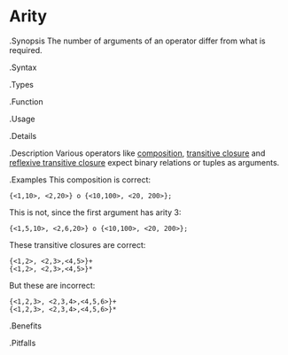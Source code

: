 # Arity

.Synopsis
The number of arguments of an operator differ from what is required.

.Syntax

.Types

.Function
       
.Usage

.Details

.Description
Various operators like [composition]((Rascal:Relation-Composition)), 
[transitive closure]((Rascal:Relation-TransitiveClosure)) and 
[reflexive transitive closure]((Rascal:Relation-ReflexiveTransitiveClosure)) 
expect binary relations or tuples as arguments.

.Examples
This composition is correct:
```rascal-shell
{<1,10>, <2,20>} o {<10,100>, <20, 200>};
```
This is not, since the first argument has arity 3:
```rascal-shell,error
{<1,5,10>, <2,6,20>} o {<10,100>, <20, 200>};
```

These transitive closures are correct:
```rascal-shell
{<1,2>, <2,3>,<4,5>}+
{<1,2>, <2,3>,<4,5>}*
```
But these are incorrect:
```rascal-shell,error
{<1,2,3>, <2,3,4>,<4,5,6>}+
{<1,2,3>, <2,3,4>,<4,5,6>}*
```
.Benefits

.Pitfalls

